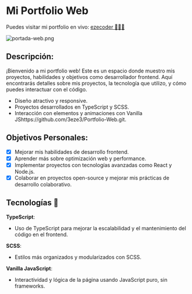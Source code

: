 # Mi Portfolio Web

Puedes visitar mi portfolio en vivo: [ezecoder 👨🏼‍💻](https://tupagina.com)
<br>

![portada-web.png](https://i.postimg.cc/MGP33jv2/web.png)

## Descripción:

¡Bienvenido a mi portfolio web! Este es un espacio donde muestro mis proyectos, habilidades y objetivos como desarrollador frontend. Aquí encontrarás detalles sobre mis proyectos, la tecnología que utilizo, y cómo puedes interactuar con el código.

- Diseño atractivo y responsive.
- Proyectos desarrollados en TypeScript y SCSS.
- Interacción con elementos y animaciones con Vanilla JShttps://github.com/3eze3/Portfolio-Web.git.

## Objetivos Personales:

- [x] Mejorar mis habilidades de desarrollo frontend.
- [x] Aprender más sobre optimización web y performance.
- [x] Implementar proyectos con tecnologías avanzadas como React y Node.js.
- [x] Colaborar en proyectos open-source y mejorar mis prácticas de desarrollo colaborativo.

## Tecnologías 🔧

**TypeScript**:

- Uso de TypeScript para mejorar la escalabilidad y el mantenimiento del código en el frontend.

**SCSS**:

- Estilos más organizados y modularizados con SCSS.

**Vanilla JavaScript**:

- Interactividad y lógica de la página usando JavaScript puro, sin frameworks.
